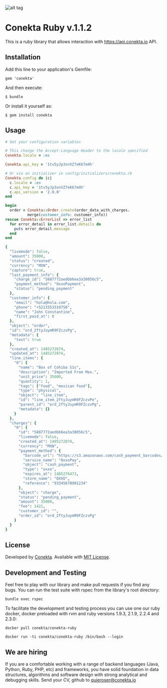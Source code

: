 ![alt tag](https://raw.github.com/conekta/conekta-ruby/master/readme_files/cover.png)

# Conekta Ruby v.1.1.2

This is a ruby library that allows interaction with https://api.conekta.io API.

## Installation

Add this line to your application's Gemfile:

    gem 'conekta'

And then execute:

    $ bundle

Or install it yourself as:

    $ gem install conekta

## Usage
```ruby
# Set your configuration variables

# This change the Accept-Language Header to the locale specified
Conekta.locale = :es

Conekta.api_key = '1tv5yJp3xnVZ7eK67m4h'

# Or via an initializer in config/initializers/conekta.rb
Conekta.config do |c|
  c.locale = :es
  c.api_key = '1tv5yJp3xnVZ7eK67m4h'
  c.api_version = '2.0.0'
end

begin
  order = Conekta::Order.create(order_data_with_charges.
          merge(customer_info: customer_info))
rescue Conekta::ErrorList => error_list
  for error_detail in error_list.details do
    puts error_detail.message
  end
end

{
  "livemode": false,
  "amount": 35000,
  "status": "created",
  "currency": "MXN",
  "capture": true,
  "last_payment_info": {
    "charge_id": "5887772aedbb6ea3a30056c5",
    "payment_method": "OxxoPayment",
    "status": "pending_payment"
  },
  "customer_info": {
    "email": "hola@hola.com",
    "phone": "+5213353319758",
    "name": "John Constantine",
    "first_paid_at": 0
  },
  "object": "order",
  "id": "ord_2ftyJuymR9FZczvPg",
  "metadata": {
    "test": true
  },
  "created_at": 1485272874,
  "updated_at": 1485272874,
  "line_items": {
    "0": {
      "name": "Box of Cohiba S1s",
      "description": "Imported From Mex.",
      "unit_price": 35000,
      "quantity": 1,
      "tags": ["food", "mexican food"],
      "type": "physical",
      "object": "line_item",
      "id": "line_item_2ftyJuymR9FZczvPe",
      "parent_id": "ord_2ftyJuymR9FZczvPg",
      "metadata": {}
    }
  },
  "charges": {
    "0": {
      "id": "5887772aedbb6ea3a30056c5",
      "livemode": false,
      "created_at": 1485272874,
      "currency": "MXN",
      "payment_method": {
        "barcode_url": "https://s3.amazonaws.com/cash_payment_barcodes/sandbox_reference.png",
        "service_name": "OxxoPay",
        "object": "cash_payment",
        "type": "oxxo",
        "expires_at": 1485276473,
        "store_name": "OXXO",
        "reference": "93345678901234"
      },
      "object": "charge",
      "status": "pending_payment",
      "amount": 35000,
      "fee": 1421,
      "customer_id": "",
      "order_id": "ord_2ftyJuymR9FZczvPg"
    }
  }
}
```

License
-------
Developed by [Conekta](https://www.conekta.io). Available with [MIT License](LICENSE).

Development and Testing
-----------------------
Feel free to play with our library and make pull requests if you find any bugs.  You can run the test suite with rspec from the library's root directory:

```shell
bundle exec rspec
```

To facilitate the development and testing process you can use one our ruby docker, docker preloaded with rvm and ruby versions 1.9.3, 2.1.9, 2.2.4 and 2.3.0:

```shell
docker pull conekta/conekta-ruby

docker run -ti conekta/conekta-ruby /bin/bash --login
```

We are hiring
-------------

If you are a comfortable working with a range of backend languages (Java, Python, Ruby, PHP, etc) and frameworks, you have solid foundation in data structures, algorithms and software design with strong analytical and debugging skills.
Send your CV, github to quieroser@conekta.io

